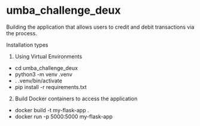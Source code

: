 # umba_challenge_deux
Building the application that allows users to credit and debit transactions via the process.

Installation types 
1. Using Virtual Environments
  - cd umba_challenge_deux
  - python3 -m venv .venv
  - . .venv/bin/activate
  - pip install -r requirements.txt
    
2. Build Docker containers to access the application
  - docker build -t my-flask-app .
  - docker run -p 5000:5000 my-flask-app




